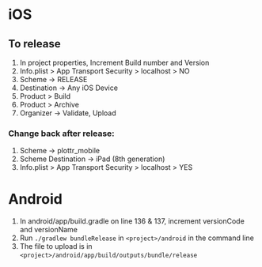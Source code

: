 # iOS

## To release

1. In project properties, Increment Build number and Version
1. Info.plist > App Transport Security > localhost > NO
1. Scheme -> RELEASE
1. Destination -> Any iOS Device
1. Product > Build
1. Product > Archive
1. Organizer -> Validate, Upload

### Change back after release:

1. Scheme -> plottr_mobile
1. Scheme Destination -> iPad (8th generation)
1. Info.plist > App Transport Security > localhost > YES


# Android

1. In android/app/build.gradle on line 136 & 137, increment versionCode and versionName
1. Run `./gradlew bundleRelease` in `<project>/android` in the command line
1. The file to upload is in `<project>/android/app/build/outputs/bundle/release`

